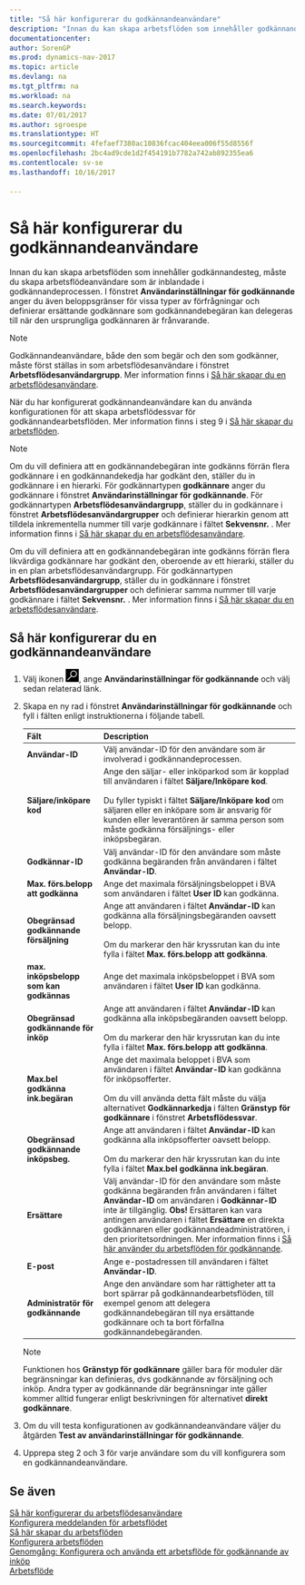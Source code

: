 ```yaml
---
title: "Så här konfigurerar du godkännandeanvändare"
description: "Innan du kan skapa arbetsflöden som innehåller godkännandesteg, måste du skapa arbetsflödeanvändare som är inblandade i godkännandeprocessen. I fönstret Användarinställningar för godkännande anger du även beloppsgränser för vissa typer av förfrågningar och definierar ersättande godkännare som godkännandebegäran kan delegeras till när den ursprungliga godkännaren är frånvarande."
documentationcenter: 
author: SorenGP
ms.prod: dynamics-nav-2017
ms.topic: article
ms.devlang: na
ms.tgt_pltfrm: na
ms.workload: na
ms.search.keywords: 
ms.date: 07/01/2017
ms.author: sgroespe
ms.translationtype: HT
ms.sourcegitcommit: 4fefaef7380ac10836fcac404eea006f55d8556f
ms.openlocfilehash: 2bc4ad9cde1d2f454191b7782a742ab892355ea6
ms.contentlocale: sv-se
ms.lasthandoff: 10/16/2017

---
```

# <a name="how-to-set-up-approval-users"></a>Så här konfigurerar du godkännandeanvändare
Innan du kan skapa arbetsflöden som innehåller godkännandesteg, måste du skapa arbetsflödeanvändare som är inblandade i godkännandeprocessen. I fönstret **Användarinställningar för godkännande** anger du även beloppsgränser för vissa typer av förfrågningar och definierar ersättande godkännare som godkännandebegäran kan delegeras till när den ursprungliga godkännaren är frånvarande.  

> [!NOTE]  
>  Godkännandeanvändare, både den som begär och den som godkänner, måste först ställas in som arbetsflödesanvändare i fönstret **Arbetsflödesanvändargrupp**. Mer information finns i [Så här skapar du en arbetsflödesanvändare](across-how-to-set-up-workflow-users.md).  

 När du har konfigurerat godkännandeanvändare kan du använda konfigurationen för att skapa arbetsflödessvar för godkännandearbetsflöden. Mer information finns i steg 9 i [Så här skapar du arbetsflöden](across-how-to-create-workflows.md).  

> [!NOTE]  
>  Om du vill definiera att en godkännandebegäran inte godkänns förrän flera godkännare i en godkännandekedja har godkänt den, ställer du in godkännare i en hierarki. För godkännartypen **godkännare** anger du godkännare i fönstret **Användarinställningar för godkännande**. För godkännartypen **Arbetsflödesanvändargrupp**, ställer du in godkännare i fönstret **Arbetsflödesanvändargrupper** och definierar hierarkin genom att tilldela inkrementella nummer till varje godkännare i fältet **Sekvensnr.** . Mer information finns i [Så här skapar du en arbetsflödesanvändare](across-how-to-set-up-workflow-users.md).  
>   
>  Om du vill definiera att en godkännandebegäran inte godkänns förrän flera likvärdiga godkännare har godkänt den, oberoende av ett hierarki, ställer du in en plan arbetsflödesanvändargrupp. För godkännartypen **Arbetsflödesanvändargrupp**, ställer du in godkännare i fönstret **Arbetsflödesanvändargrupper** och definierar samma nummer till varje godkännare i fältet **Sekvensnr.** . Mer information finns i [Så här skapar du en arbetsflödesanvändare](across-how-to-set-up-workflow-users.md).  

## <a name="to-set-up-an-approval-user"></a>Så här konfigurerar du en godkännandeanvändare  
1. Välj ikonen ![Söka efter sida eller rapport](media/ui-search/search_small.png "ikonen Söka efter sida eller rapport"), ange **Användarinställningar för godkännande** och välj sedan relaterad länk.  
2. Skapa en ny rad i fönstret **Användarinställningar för godkännande** och fyll i fälten enligt instruktionerna i följande tabell.  

    |Fält|Description|  
    |---------------------------------|---------------------------------------|  
    |**Användar-ID**|Välj användar-ID för den användare som är involverad i godkännandeprocessen.|  
    |**Säljare/inköpare kod**|Ange den säljar- eller inköparkod som är kopplad till användaren i fältet **Säljare/Inköpare kod**.<br /><br /> Du fyller typiskt i fältet **Säljare/Inköpare kod** om säljaren eller en inköpare som är ansvarig för kunden eller leverantören är samma person som måste godkänna försäljnings- eller inköpsbegäran.|  
    |**Godkännar-ID**|Välj användar-ID för den användare som måste godkänna begäranden från användaren i fältet **Användar-ID**.|  
    |**Max. förs.belopp att godkänna**|Ange det maximala försäljningsbeloppet i BVA som användaren i fältet **User ID** kan godkänna.|  
    |**Obegränsad godkännande försäljning**|Ange att användaren i fältet **Användar-ID** kan godkänna alla försäljningsbegäranden oavsett belopp.<br /><br /> Om du markerar den här kryssrutan kan du inte fylla i fältet **Max. förs.belopp att godkänna**.|  
    |**max. inköpsbelopp som kan godkännas**|Ange det maximala inköpsbeloppet i BVA som användaren i fältet **User ID** kan godkänna.|  
    |**Obegränsad godkännande för inköp**|Ange att användaren i fältet **Användar-ID** kan godkänna alla inköpsbegäranden oavsett belopp.<br /><br /> Om du markerar den här kryssrutan kan du inte fylla i fältet **Max. förs.belopp att godkänna**.|  
    |**Max.bel godkänna ink.begäran**|Ange det maximala beloppet i BVA som användaren i fältet **Användar-ID** kan godkänna för inköpsofferter.<br /><br /> Om du vill använda detta fält måste du välja alternativet **Godkännarkedja** i fälten **Gränstyp för godkännare** i fönstret **Arbetsflödessvar**.|  
    |**Obegränsad godkännande inköpsbeg.**|Ange att användaren i fältet **Användar-ID** kan godkänna alla inköpsofferter oavsett belopp.<br /><br /> Om du markerar den här kryssrutan kan du inte fylla i fältet **Max.bel godkänna ink.begäran**.|  
    |**Ersättare**|Välj användar-ID för den användare som måste godkänna begäranden från användaren i fältet **Användar-ID** om användaren i **Godkännar-ID** inte är tillgänglig. **Obs!**  Ersättaren kan vara antingen användaren i fältet **Ersättare** en direkta godkännaren eller godkännandeadministratören, i den prioritetsordningen. Mer information finns i [Så här använder du arbetsflöden för godkännande](across-how-use-approval-workflows.md).|  
    |**E-post**|Ange e-postadressen till användaren i fältet **Användar-ID**.|  
    |**Administratör för godkännande**|Ange den användare som har rättigheter att ta bort spärrar på godkännandearbetsflöden, till exempel genom att delegera godkännandebegäran till nya ersättande godkännare och ta bort förfallna godkännandebegäranden.|  

    > [!NOTE]  
    >  Funktionen hos **Gränstyp för godkännare** gäller bara för moduler där begränsningar kan definieras, dvs godkännande av försäljning och inköp. Andra typer av godkännande där begränsningar inte gäller kommer alltid fungerar enligt beskrivningen för alternativet **direkt godkännare**.  

3. Om du vill testa konfigurationen av godkännandeanvändare väljer du åtgärden **Test av användarinställningar för godkännande**.  
4. Upprepa steg 2 och 3 för varje användare som du vill konfigurera som en godkännandeanvändare.  

## <a name="see-also"></a>Se även  
[Så här konfigurerar du arbetsflödesanvändare](across-how-to-set-up-workflow-users.md)   
[Konfigurera meddelanden för arbetsflödet](across-setting-up-workflow-notifications.md)   
[Så här skapar du arbetsflöden](across-how-to-create-workflows.md)   
[Konfigurera arbetsflöden](across-set-up-workflows.md)   
[Genomgång: Konfigurera och använda ett arbetsflöde för godkännande av inköp](walkthrough-setting-up-and-using-a-purchase-approval-workflow.md)   
[Arbetsflöde](across-workflow.md)   

